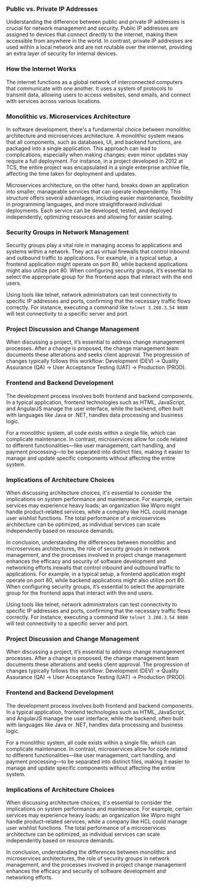 


### Public vs. Private IP Addresses

Understanding the difference between public and private IP addresses is crucial for network management and security. Public IP addresses are assigned to devices that connect directly to the internet, making them accessible from anywhere in the world. In contrast, private IP addresses are used within a local network and are not routable over the internet, providing an extra layer of security for internal devices.

### How the Internet Works

The internet functions as a global network of interconnected computers that communicate with one another. It uses a system of protocols to transmit data, allowing users to access websites, send emails, and connect with services across various locations.

### Monolithic vs. Microservices Architecture

In software development, there's a fundamental choice between monolithic architecture and microservices architecture. A monolithic system means that all components, such as databases, UI, and backend functions, are packaged into a single application. This approach can lead to complications, especially when making changes; even minor updates may require a full deployment. For instance, in a project developed in 2012 at TCS, the entire project was encapsulated in a single enterprise archive file, affecting the time taken for deployment and updates.

Microservices architecture, on the other hand, breaks down an application into smaller, manageable services that can operate independently. This structure offers several advantages, including easier maintenance, flexibility in programming languages, and more straightforward individual deployments. Each service can be developed, tested, and deployed independently, optimizing resources and allowing for easier scaling.

### Security Groups in Network Management

Security groups play a vital role in managing access to applications and systems within a network. They act as virtual firewalls that control inbound and outbound traffic to applications. For example, in a typical setup, a frontend application might operate on port 80, while backend applications might also utilize port 80. When configuring security groups, it’s essential to select the appropriate group for the frontend apps that interact with the end users.

Using tools like telnet, network administrators can test connectivity to specific IP addresses and ports, confirming that the necessary traffic flows correctly. For instance, executing a command like `telnet 3.208.3.54 8080` will test connectivity to a specific server and port.

### Project Discussion and Change Management

When discussing a project, it’s essential to address change management processes. After a change is proposed, the change management team documents these alterations and seeks client approval. The progression of changes typically follows this workflow: Development (DEV) → Quality Assurance (QA) → User Acceptance Testing (UAT) → Production (PROD). 

### Frontend and Backend Development

The development process involves both frontend and backend components. In a typical application, frontend technologies such as HTML, JavaScript, and AngularJS manage the user interface, while the backend, often built with languages like Java or .NET, handles data processing and business logic. 

For a monolithic system, all code exists within a single file, which can complicate maintenance. In contrast, microservices allow for code related to different functionalities—like user management, cart handling, and payment processing—to be separated into distinct files, making it easier to manage and update specific components without affecting the entire system.

### Implications of Architecture Choices

When discussing architecture choices, it's essential to consider the implications on system performance and maintenance. For example, certain services may experience heavy loads; an organization like Wipro might handle product-related services, while a company like HCL could manage user wishlist functions. The total performance of a microservices architecture can be optimized, as individual services can scale independently based on resource demands.

In conclusion, understanding the differences between monolithic and microservices architectures, the role of security groups in network management, and the processes involved in project change management enhances the efficacy and security of software development and networking efforts.irewalls that control inbound and outbound traffic to applications. For example, in a typical setup, a frontend application might operate on port 80, while backend applications might also utilize port 80. When configuring security groups, it’s essential to select the appropriate group for the frontend apps that interact with the end users.

Using tools like telnet, network administrators can test connectivity to specific IP addresses and ports, confirming that the necessary traffic flows correctly. For instance, executing a command like `telnet 3.208.3.54 8080` will test connectivity to a specific server and port.

### Project Discussion and Change Management

When discussing a project, it’s essential to address change management processes. After a change is proposed, the change management team documents these alterations and seeks client approval. The progression of changes typically follows this workflow: Development (DEV) → Quality Assurance (QA) → User Acceptance Testing (UAT) → Production (PROD). 

### Frontend and Backend Development

The development process involves both frontend and backend components. In a typical application, frontend technologies such as HTML, JavaScript, and AngularJS manage the user interface, while the backend, often built with languages like Java or .NET, handles data processing and business logic. 

For a monolithic system, all code exists within a single file, which can complicate maintenance. In contrast, microservices allow for code related to different functionalities—like user management, cart handling, and payment processing—to be separated into distinct files, making it easier to manage and update specific components without affecting the entire system.

### Implications of Architecture Choices

When discussing architecture choices, it's essential to consider the implications on system performance and maintenance. For example, certain services may experience heavy loads; an organization like Wipro might handle product-related services, while a company like HCL could manage user wishlist functions. The total performance of a microservices architecture can be optimized, as individual services can scale independently based on resource demands.

In conclusion, understanding the differences between monolithic and microservices architectures, the role of security groups in network management, and the processes involved in project change management enhances the efficacy and security of software development and networking efforts.
